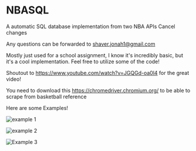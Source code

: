 # NBASQL
A automatic SQL database implementation from two NBA APIs 
Cancel changes

Any questions can be forwarded to shaver.jonah1@gmail.com

Mostly just used for a school assignment, I know it's incredibly basic, but it's a cool implementation. Feel free to utilize some of the code!

Shoutout to https://www.youtube.com/watch?v=JGQGd-oa0l4 for the great video!

You need to download this https://chromedriver.chromium.org/ to be able to scrape from basketball reference


Here are some Examples!

![example 1](https://user-images.githubusercontent.com/103085654/161881267-89c0c1a0-57ee-44b7-8947-15193f69c396.png)


![example 2](https://user-images.githubusercontent.com/103085654/161881402-ef85348e-3e91-40c5-85a1-574cb176019d.png)


![Example 3](https://user-images.githubusercontent.com/103085654/161881558-1645b6c8-a01c-4d54-b8c5-96422a295444.png)

